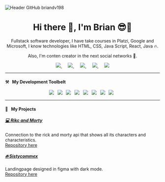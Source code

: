 ![Header GitHub briandv198](https://cdn.discordapp.com/attachments/1008716184818024449/1042688342317355038/GitHub_1200_300_px.png)

<h1 align='center'>Hi there 👋, I'm Brian 😎🚀</h1>

<p align='center'>
Fullstack software developer, I have take courses in Platzi, Google and Microsoft, I know technologies like HTML, CSS, Java Script, React, Java 🔥.
</p>

<p align='center'>
Also, I'm conten creator in the next social networks 🤗.
</p>

<p align='center'>

  <a href="https://www.tiktok.com/@briandv198">
    <img src="https://img.shields.io/static/v1?style=for-the-badge&message=TikTok&color=000000&logo=TikTok&logoColor=FFFFFF&label=" />
  </a>&nbsp;&nbsp;&nbsp;&nbsp;
  
  <a href="https://www.youtube.com/channel/UCgivlHFm7fBG9O04jEi-9CA">
    <img src="https://img.shields.io/static/v1?style=for-the-badge&message=YouTube&color=FF0000&logo=YouTube&logoColor=FFFFFF&label=" />
  </a>&nbsp;&nbsp;&nbsp;&nbsp;
  
  <a href="https://twitter.com/briandv198">
    <img src="https://img.shields.io/static/v1?style=for-the-badge&message=Twitter&color=1DA1F2&logo=Twitter&logoColor=FFFFFF&label=" />
  </a>&nbsp;&nbsp;&nbsp;&nbsp;
  
  <a href="https://www.linkedin.com/in/briandv198">
    <img src="https://img.shields.io/static/v1?style=for-the-badge&message=LinkedIn&color=0A66C2&logo=LinkedIn&logoColor=FFFFFF&label=" />
  </a>&nbsp;&nbsp;&nbsp;&nbsp;
  
  <a href="mailto:briandv198@gmail.com?subject=Hola%20Brian">
    <img src="https://img.shields.io/static/v1?style=for-the-badge&message=Gmail&color=EA4335&logo=Gmail&logoColor=FFFFFF&label=" />
  </a>
  
</p>

<hr>

<h4 >⚒&nbsp;&nbsp;&nbsp;My Development Toolbelt</h4>
<p align='center'>
  <img src="https://img.shields.io/badge/html5%20-%23e34f26.svg?&style=for-the-badge&logo=html5&logoColor=white" />&nbsp;&nbsp;
  <img src="https://img.shields.io/badge/css3%20-%231572B6.svg?&style=for-the-badge&logo=css3&logoColor=white" />&nbsp;&nbsp;
  <img src="https://img.shields.io/badge/javascript%20-%23F7DF1E.svg?&style=for-the-badge&logo=javascript&logoColor=white" />&nbsp;&nbsp;
  <img src="https://img.shields.io/badge/react%20-%2361DAFB.svg?&style=for-the-badge&logo=react&logoColor=white" />&nbsp;&nbsp;
  <img src="https://img.shields.io/badge/git%20-%23F05133.svg?&style=for-the-badge&logo=git&logoColor=white" />&nbsp;&nbsp;
  <img src="https://img.shields.io/badge/mysql%20-%23016B93.svg?&style=for-the-badge&logo=mysql&logoColor=white" />&nbsp;&nbsp;
  <img src="https://img.shields.io/badge/linux%20-%23000.svg?&style=for-the-badge&logo=linux&logoColor=white" />&nbsp;&nbsp;
  <img src="https://img.shields.io/badge/github%20-%23000.svg?&style=for-the-badge&logo=github&logoColor=white" />&nbsp;&nbsp;
</p>

<hr>

<h4>🚀&nbsp;&nbsp;&nbsp;My Projects</h4>
<h5><a href="https://github.com/Briandv198/rick-morty">💻 Rikc and Morty</a></h5>
<p>Connection to the rick and morty api that shows all its characters and characteristics.<br>
<a href="#">Repository here</a></p>

<h5><a href="https://github.com/Briandv198/Sistycommex">🔥 Sistycommex</a></h5>
<p>Landingpage designed in figma with dark mode.<br>
<a href="https://github.com/Briandv198/Sistycommex">Repository here</a></p>
